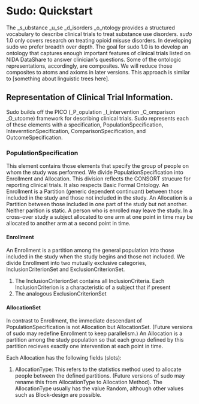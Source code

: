 # Sudo: Quickstart

The _s_ubstance _u_se _d_isorders _o_ntology provides a structured vocabulary to describe clinical trials to treat substance use disorders. _sudo_ 1.0 only covers research on treating opioid misuse disorders. In developing sudo we prefer breadth over depth. The goal for sudo 1.0 is to develop an ontology that captures enough important features of clinical trials listed on NIDA DataShare to answer clinician's questions. Some of the ontologic representations, accordingly, are composites. We will reduce those composites to atoms and axioms in later versions. This approach is similar to [something about linguistic trees here].

## Representation of Clinical Trial Information. 
Sudo builds off the PICO (_P_opulation _I_intervention _C_omparison _O_utcome) framework for describing clinical trials. Sudo represents each of these elements with a specification, PopulationSpecification, InteverntionSpecification, ComparisonSpecification, and OutcomeSpecification. 

### PopulationSpecification 
This element contains those elements that specify the group of people on whom the study was performed. We divide PopulationSpecification into Enrollment and Allocation. This division reflects the CONSORT strucure for reporting clinical trials. It also respects Basic Formal Ontology. An Enrollment is a Partition (generic dependent continuant) between those included in the study and those not included in the study. An Allocation is a Partition between those included in one part of the study but not another. Neither parition is static. A person who is enrolled may leave the study. In a cross-over study a subject allocated to one arm at one point in time may be allocated to another arm at a second point in time. 

#### Enrollment
An Enrollment is a partition among the general population into those included in the study when the study begins and those not included. We divide Enrollment into two mutually exclusive categories, InclusionCriterionSet and ExclusionCriterionSet. 
1. The InclusionCriterionSet contains all InclusionCriteria. Each InclusionCriterion is a characteristic of a subject that if present 
1. The analogous ExclusionCriterionSet

#### AllocationSet
In contrast to Enrollment, the immediate descendant of PopulationSpecification is not Allocation but AllocationSet. (Future versions of sudo may redefine Enrollment to keep parallelism.) An Allocation is a partition among the study population so that each group defined by this partition recieves exactly one intervention at each point in time. 

Each Allocation has the following fields (slots):
1. AllocationType: This refers to the statistics method used to allocate people between the defined partitions. (Future versions of sudo may rename this from AllocationType to Allocation Method). The AllocationType usually has the value Random, although other values such as Block-design are possible.
